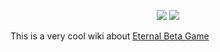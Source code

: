 <p align="center">
    <img src="https://github.com/Kacianoki/Eternal-Beta-Wiki/actions/workflows/pages/pages-build-deployment/badge.svg" href="https://github.com/Kacianoki/Eternal-Beta-Wiki/actions/workflows/pages/pages-build-deployment"></img>
    <img src="https://github.com/Kacianoki/Eternal-Beta-Wiki/actions/workflows/deploy.yml/badge.svg" href="https://github.com/Kacianoki/Eternal-Beta-Wiki/actions/workflows/deploy.yml"></img>
</p>

This is a very cool wiki about [Eternal Beta Game](https://github.com/Kacianoki/.github/blob/main/profile/README.md#eternal-beta)
